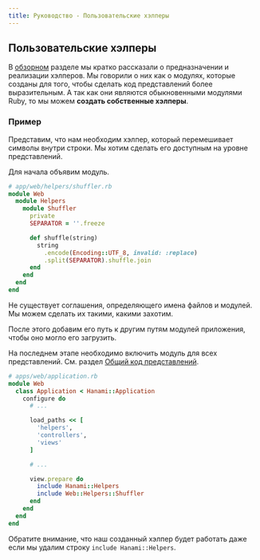 ```yaml
---
title: Руководство - Пользовательские хэлперы 
---
```


## Пользовательские хэлперы

В [обзорном](/guides/helpers/overview) разделе мы кратко рассказали о предназначении и реализации хэлперов.
Мы говорили о них как о модулях, которые созданы для того, чтобы сделать код представлений более выразительным.
А так как они являются обыкновенными модулями Ruby, то мы можем **создать собственные хэлперы**.

### Пример

Представим, что нам необходим хэлпер, который перемешивает символы внутри строки. Мы хотим сделать его доступным на уровне представлений.

Для начала объявим модуль.

```ruby
# app/web/helpers/shuffler.rb
module Web
  module Helpers
    module Shuffler
      private
      SEPARATOR = ''.freeze

      def shuffle(string)
        string
          .encode(Encoding::UTF_8, invalid: :replace)
          .split(SEPARATOR).shuffle.join
      end
    end
  end
end
```

<p class="notice">
  Не существует соглашения, определяющего имена файлов и модулей.
  Мы можем сделать их такими, какими захотим.
</p>

После этого добавим его путь к другим путям модулей приложения, чтобы оно могло его загрузить.

На последнем этапе необходимо включить модуль для всех представлений. См. раздел [Общий код представлений](/guides/views/share-code).

```ruby
# apps/web/application.rb
module Web
  class Application < Hanami::Application
    configure do
      # ...

      load_paths << [
        'helpers',
        'controllers',
        'views'
      ]

      # ...

      view.prepare do
        include Hanami::Helpers
        include Web::Helpers::Shuffler
      end
    end
  end
end
```

<p class="notice">
  Обратите внимание, что наш созданный хэлпер будет работать даже если мы удалим строку <code>include Hanami::Helpers</code>.
</p>
